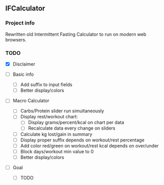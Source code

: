 ## IFCalculator

### Project info

Rewritten old Intermittent Fasting Calculator to run on modern web browsers.

### TODO

- [x] Disclaimer
- [ ] Basic info
  - [ ] Add suffix to input fields
  - [ ] Better display/colors
- [ ] Macro Calculator
  - [ ] Carbs/Protein slider run simultaneously
  - [ ] Display rest/workout chart:
    - [ ] Display grams/percent/kcal on chart per data
    - [ ] Recalculate data every change on sliders
  - [ ] Calculate kg lost/gain in summary
  - [ ] Display proper suffix depends on workout/rest percentage
  - [ ] Add color red/green on workout/rest kcal depends on over/under
  - [ ] Block days/workout min value to 0
  - [ ] Better display/colors
- [ ] Goal

  - [ ] TODO
